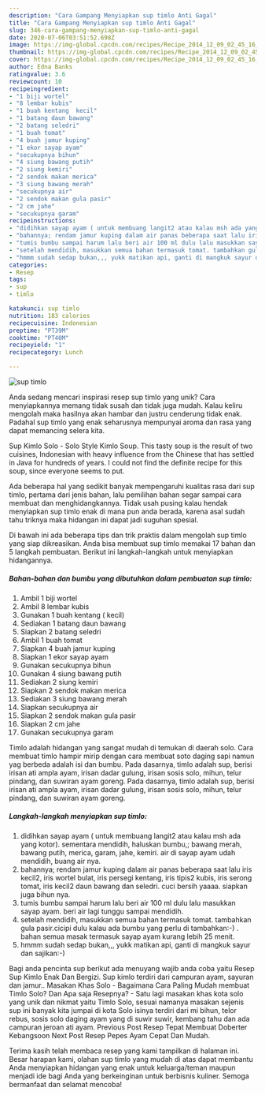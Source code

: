 ```yaml
---
description: "Cara Gampang Menyiapkan sup timlo Anti Gagal"
title: "Cara Gampang Menyiapkan sup timlo Anti Gagal"
slug: 346-cara-gampang-menyiapkan-sup-timlo-anti-gagal
date: 2020-07-06T03:51:52.698Z
image: https://img-global.cpcdn.com/recipes/Recipe_2014_12_09_02_45_16_591_8c22b956491f16ed6f4b/751x532cq70/sup-timlo-foto-resep-utama.jpg
thumbnail: https://img-global.cpcdn.com/recipes/Recipe_2014_12_09_02_45_16_591_8c22b956491f16ed6f4b/751x532cq70/sup-timlo-foto-resep-utama.jpg
cover: https://img-global.cpcdn.com/recipes/Recipe_2014_12_09_02_45_16_591_8c22b956491f16ed6f4b/751x532cq70/sup-timlo-foto-resep-utama.jpg
author: Edna Banks
ratingvalue: 3.6
reviewcount: 10
recipeingredient:
- "1 biji wortel"
- "8 lembar kubis"
- "1 buah kentang  kecil"
- "1 batang daun bawang"
- "2 batang seledri"
- "1 buah tomat"
- "4 buah jamur kuping"
- "1 ekor sayap ayam"
- "secukupnya bihun"
- "4 siung bawang putih"
- "2 siung kemiri"
- "2 sendok makan merica"
- "3 siung bawang merah"
- "secukupnya air"
- "2 sendok makan gula pasir"
- "2 cm jahe"
- "secukupnya garam"
recipeinstructions:
- "didihkan sayap ayam ( untuk membuang langit2 atau kalau msh ada yang kotor). sementara mendidih, haluskan bumbu,; bawang merah, bawang putih, merica, garam, jahe, kemiri. air di sayap ayam udah mendidih, buang air nya."
- "bahannya; rendam jamur kuping dalam air panas beberapa saat lalu iris kecil2, iris wortel bulat, iris persegi kentang, iris tipis2 kubis, iris serong tomat, iris kecil2 daun bawang dan seledri. cuci bersih yaaaa. siapkan juga bihun nya."
- "tumis bumbu sampai harum lalu beri air 100 ml dulu lalu masukkan sayap ayam. beri air lagi tunggu sampai mendidih."
- "setelah mendidih, masukkan semua bahan termasuk tomat. tambahkan gula pasir.cicipi dulu kalau ada bumbu yang perlu di tambahkan:-) . bahan semua masak termasuk sayap ayam kurang lebih 25 menit."
- "hmmm sudah sedap bukan,,, yukk matikan api, ganti di mangkuk sayur dan sajikan:-)"
categories:
- Resep
tags:
- sup
- timlo

katakunci: sup timlo 
nutrition: 183 calories
recipecuisine: Indonesian
preptime: "PT39M"
cooktime: "PT40M"
recipeyield: "1"
recipecategory: Lunch

---
```



![sup timlo](https://img-global.cpcdn.com/recipes/Recipe_2014_12_09_02_45_16_591_8c22b956491f16ed6f4b/751x532cq70/sup-timlo-foto-resep-utama.jpg)

Anda sedang mencari inspirasi resep sup timlo yang unik? Cara menyiapkannya memang tidak susah dan tidak juga mudah. Kalau keliru mengolah maka hasilnya akan hambar dan justru cenderung tidak enak. Padahal sup timlo yang enak seharusnya mempunyai aroma dan rasa yang dapat memancing selera kita.

Sup Kimlo Solo - Solo Style Kimlo Soup. This tasty soup is the result of two cuisines, Indonesian with heavy influence from the Chinese that has settled in Java for hundreds of years. I could not find the definite recipe for this soup, since everyone seems to put.

Ada beberapa hal yang sedikit banyak mempengaruhi kualitas rasa dari sup timlo, pertama dari jenis bahan, lalu pemilihan bahan segar sampai cara membuat dan menghidangkannya. Tidak usah pusing kalau hendak menyiapkan sup timlo enak di mana pun anda berada, karena asal sudah tahu triknya maka hidangan ini dapat jadi suguhan spesial.


Di bawah ini ada beberapa tips dan trik praktis dalam mengolah sup timlo yang siap dikreasikan. Anda bisa membuat sup timlo memakai 17 bahan dan 5 langkah pembuatan. Berikut ini langkah-langkah untuk menyiapkan hidangannya.

<!--inarticleads1-->

##### Bahan-bahan dan bumbu yang dibutuhkan dalam pembuatan sup timlo:

1. Ambil 1 biji wortel
1. Ambil 8 lembar kubis
1. Gunakan 1 buah kentang ( kecil)
1. Sediakan 1 batang daun bawang
1. Siapkan 2 batang seledri
1. Ambil 1 buah tomat
1. Siapkan 4 buah jamur kuping
1. Siapkan 1 ekor sayap ayam
1. Gunakan secukupnya bihun
1. Gunakan 4 siung bawang putih
1. Sediakan 2 siung kemiri
1. Siapkan 2 sendok makan merica
1. Sediakan 3 siung bawang merah
1. Siapkan secukupnya air
1. Siapkan 2 sendok makan gula pasir
1. Siapkan 2 cm jahe
1. Gunakan secukupnya garam


Timlo adalah hidangan yang sangat mudah di temukan di daerah solo. Cara membuat timlo hampir mirip dengan cara membuat soto daging sapi namun yag berbeda adalah isi dan bumbu. Pada dasarnya, timlo adalah sup, berisi irisan ati ampla ayam, irisan dadar gulung, irisan sosis solo, mihun, telur pindang, dan suwiran ayam goreng. Pada dasarnya, timlo adalah sup, berisi irisan ati ampla ayam, irisan dadar gulung, irisan sosis solo, mihun, telur pindang, dan suwiran ayam goreng. 

<!--inarticleads2-->

##### Langkah-langkah menyiapkan sup timlo:

1. didihkan sayap ayam ( untuk membuang langit2 atau kalau msh ada yang kotor). sementara mendidih, haluskan bumbu,; bawang merah, bawang putih, merica, garam, jahe, kemiri. air di sayap ayam udah mendidih, buang air nya.
1. bahannya; rendam jamur kuping dalam air panas beberapa saat lalu iris kecil2, iris wortel bulat, iris persegi kentang, iris tipis2 kubis, iris serong tomat, iris kecil2 daun bawang dan seledri. cuci bersih yaaaa. siapkan juga bihun nya.
1. tumis bumbu sampai harum lalu beri air 100 ml dulu lalu masukkan sayap ayam. beri air lagi tunggu sampai mendidih.
1. setelah mendidih, masukkan semua bahan termasuk tomat. tambahkan gula pasir.cicipi dulu kalau ada bumbu yang perlu di tambahkan:-) . bahan semua masak termasuk sayap ayam kurang lebih 25 menit.
1. hmmm sudah sedap bukan,,, yukk matikan api, ganti di mangkuk sayur dan sajikan:-)


Bagi anda pencinta sup berikut ada menuyang wajib anda coba yaitu Resep Sup Kimlo Enak Dan Bergizi. Sup kimlo terdiri dari campuran ayam, sayuran dan jamur.. Masakan Khas Solo - Bagaimana Cara Paling Mudah membuat Timlo Solo? Dan Apa saja Resepnya? - Satu lagi masakan khas kota solo yang unik dan nikmat yaitu Timlo Solo, sesuai namanya masakan sejenis sup ini banyak kita jumpai di kota Solo isinya terdiri dari mi bihun, telor rebus, sosis solo daging ayam yang di suwir suwir, kembang tahu dan ada campuran jeroan ati ayam. Previous Post Resep Tepat Membuat Doberter Kebangsoon Next Post Resep Pepes Ayam Cepat Dan Mudah. 

Terima kasih telah membaca resep yang kami tampilkan di halaman ini. Besar harapan kami, olahan sup timlo yang mudah di atas dapat membantu Anda menyiapkan hidangan yang enak untuk keluarga/teman maupun menjadi ide bagi Anda yang berkeinginan untuk berbisnis kuliner. Semoga bermanfaat dan selamat mencoba!
